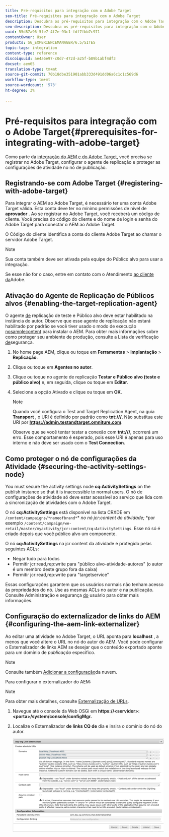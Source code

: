 ```yaml
---
title: Pré-requisitos para integração com o Adobe Target
seo-title: Pré-requisitos para integração com o Adobe Target
description: Descubra os pré-requisitos para integração com o Adobe Target.
seo-description: Descubra os pré-requisitos para integração com o Adobe Target.
uuid: 55d87a96-5fe7-4f7e-93c1-fdf7fbb7c971
contentOwner: User
products: SG_EXPERIENCEMANAGER/6.5/SITES
topic-tags: integration
content-type: reference
discoiquuid: ae4a6e97-c0d7-472d-a25f-b89b1abf4df3
docset: aem65
translation-type: tm+mt
source-git-commit: 70b18dbe351901abb333d491dd06a6c1c1c569d6
workflow-type: tm+mt
source-wordcount: '573'
ht-degree: 3%

---
```



# Pré-requisitos para integração com o Adobe Target{#prerequisites-for-integrating-with-adobe-target}

Como parte da [integração do AEM e do Adobe Target](/help/sites-administering/target.md), você precisa se registrar no Adobe Target, configurar o agente de replicação e proteger as configurações de atividade no nó de publicação.

## Registrando-se com Adobe Target {#registering-with-adobe-target}

Para integrar o AEM ao Adobe Target, é necessário ter uma conta Adobe Target válida. Esta conta deve ter no mínimo permissões de nível de **aprovador** . Ao se registrar no Adobe Target, você receberá um código de cliente. Você precisa do código do cliente e do nome de login e senha do Adobe Target para conectar o AEM ao Adobe Target.

O Código do cliente identifica a conta do cliente Adobe Target ao chamar o servidor Adobe Target.

>[!NOTE]
>
>Sua conta também deve ser ativada pela equipe do Público alvo para usar a integração.
>
>Se esse não for o caso, entre em contato com o Atendimento [ao cliente da](https://docs.adobe.com/content/help/en/target/using/cmp-resources-and-contact-information.html)Adobe.

## Ativação do Agente de Replicação de Públicos alvos {#enabling-the-target-replication-agent}

O agente [de](/help/sites-deploying/replication.md) replicação de teste e Público alvo deve estar habilitado na instância do autor. Observe que esse agente de replicação não estará habilitado por padrão se você tiver usado o modo de execução [nosamplecontent](/help/sites-deploying/configure-runmodes.md#using-samplecontent-and-nosamplecontent) para instalar o AEM. Para obter mais informações sobre como proteger seu ambiente de produção, consulte a Lista de verificação [de](/help/sites-administering/security-checklist.md)segurança.

1. No home page AEM, clique ou toque em **Ferramentas** > **Implantação** > **Replicação**.
1. Clique ou toque em **Agentes no autor**.
1. Clique ou toque no agente de replicação **Testar e Público alvo (teste e público alvo)** e, em seguida, clique ou toque em **Editar**.
1. Selecione a opção Ativado e clique ou toque em **OK**.

   >[!NOTE]
   >
   >Quando você configura o Test and Target Replication Agent, na guia **Transport** , o URI é definido por padrão como **tnt:///**. Não substitua este URI por **https://admin.testandtarget.omniture.com**.
   >
   >Observe que se você tentar testar a conexão com **tnt:///**, ocorrerá um erro. Esse comportamento é esperado, pois esse URI é apenas para uso interno e não deve ser usado com o **Test Connection**.

## Como proteger o nó de configurações da Atividade {#securing-the-activity-settings-node}

You must secure the activity settings node **cq:ActivitySettings** on the publish instance so that it is inaccessible to normal users. O nó de configurações de atividade só deve estar acessível ao serviço que lida com a sincronização de atividades com o Adobe Target.

O nó **cq:ActivitySettings** está disponível na lista CRXDE em `/content/campaigns/*nameofbrand*`* *no nó jcr:content do atividade;* *por exemplo `/content/campaign/we-retail/master/myactivity/jcr:content/cq:ActivitySettings`. Esse nó só é criado depois que você público alvo um componente.

O nó **cq:ActivitySettings** na jcr:content da atividade é protegido pelas seguintes ACLs:

* Negar tudo para todos
* Permitir jcr:read,rep:write para &quot;público alvo-atividade-autores&quot; (o autor é um membro deste grupo fora da caixa)
* Permitir jcr:read,rep:write para &quot;targetservice&quot;

Essas configurações garantem que os usuários normais não tenham acesso às propriedades do nó. Use as mesmas ACLs no autor e na publicação. Consulte Administração e segurança [do](/help/sites-administering/security.md) usuário para obter mais informações.

## Configuração do externalizador de links do AEM {#configuring-the-aem-link-externalizer}

Ao editar uma atividade no Adobe Target, o URL aponta para **localhost** , a menos que você altere o URL no nó do autor do AEM. Você pode configurar o Externalizador de links AEM se desejar que o conteúdo exportado aponte para um domínio de *publicação* específico.

>[!NOTE]
>
>Consulte também [Adicionar a configuração](/help/sites-administering/experience-fragments-target.md#add-the-cloud-configuration)da nuvem.

Para configurar o externalizador do AEM:

>[!NOTE]
>
>Para obter mais detalhes, consulte [Externalização de URLs](/help/sites-developing/externalizer.md).

1. Navegue até o console da Web OSGi em **https://&lt;servidor>:&lt;porta>/system/console/configMgr.**
1. Localize o Externalizador **de links CQ de** dia e insira o domínio do nó do autor.

   ![chlimage_1-120](assets/aem-externalizer-01.png)

